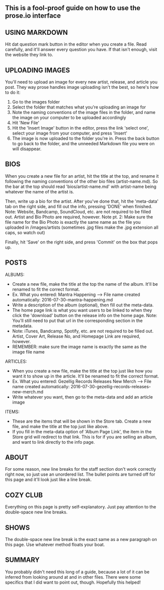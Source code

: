 This is a fool-proof guide on how to use the prose.io interface
----------------------------------------------------------------




USING MARKDOWN
---------------
Hit dat question mark button in the editor when you create a file. Read carefully, and it'll answer every question you have. If that isn't enough, visit the website they link to.




UPLOADING IMAGES
-----------------
You'll need to upload an image for every new artist, release, and article you post. They way prose handles image uploading isn't the best, so here's how to do it:
1.  Go to the images folder
2.  Select the folder that matches what you're uploading an image for
3.  Note the naming conventions of the image files in the folder, and name the image on your computer to be uploaded accordingly
4.  Hit 'New File'
5.  Hit the 'Insert Image' button in the editor, press the link 'select one', select your image from your computer, and press 'Insert'
6.  The image is now uploaded to the folder you're in. Press the back button to go back to the folder, and the unneeded Markdown file you were on will disappear.




BIOS
-----
When you create a new file for an artist, hit the title at the top, and rename it following the naming conventions of the other bio files (artist-name.md).
So the bar at the top should read 'bios/artist-name.md' with artist-name being whatever the name of the artist is.

Then, write up a bio for the artist. After you've done that, hit the 'meta-data' tab on the right side, and fill out the info, pressing 'DONE' when finished.
Note: Website, Bandcamp, SoundCloud, etc. are not required to be filled out. Artist and Bio Photo are required, however.
Note pt. 2: Make sure the file name for the Bio Photo is exactly the same name as the file you uploaded in /images/artists (sometimes .jpg files make the .jpg extension all caps, so watch out)

Finally, hit 'Save' on the right side, and press 'Commit' on the box that pops up.




POSTS
------
ALBUMS:
*   Create a new file, make the title at the top the name of the album. It'll be renamed to fit the correct format.
*   Ex. What you entered: Mantra Happening  -->  File name created automatically: 2016-07-30-mantra-happening.md
*   Write a description of the album (optional), then fill out the meta-data.
*   The home page link is what you want users to be linked to when they click the 'download' button on the release info on the home page. Note: You'll still need to put that url in the corresponding section in the metadata.
*	Note: iTunes, Bandcamp, Spotify, etc. are not required to be filled out. Artist, Cover Art, Release No, and Homepage Link are required, however.
*   REMEMBER: make sure the image name is exactly the same as the image file name


ARTICLES:
*   When you create a new file, make the title at the top just like how you want it to show up in the article. It'll be renamed to fit the correct format.
*   Ex. What you entered: Gezellig Records Releases New Merch  -->  File name created automatically: 2016-07-30-gezellig-records-releases-new-merch.md
*   Write whatever you want, then go to the meta-data and add an article image


ITEMS:
*   These are the items that will be shown in the Store tab. Create a new file, and make the title at the top just like above.
*   If you fill in the meta-data option of 'Album Page Link', the item in the Store grid will redirect to that link. This is for if you are selling an album, and want to link directly to the info page.




ABOUT
------
For some reason, new line breaks for the staff section don't work correctly right now, so just use an unordered list.
The bullet points are turned off for this page and it'll look just like a line break.




COZY CLUB
----------
Everything on this page is pretty self-explanatory. Just pay attention to the double-space new line breaks.




SHOWS
------
The double-space new line break is the exact same as a new paragraph on this page. Use whatever method floats your boat.




SUMMARY
--------
You probably didn't need this long of a guide, because a lot of it can be inferred from looking around at and in other files.
There were some specifics that I did want to point out, though.
Hopefully this helped!
